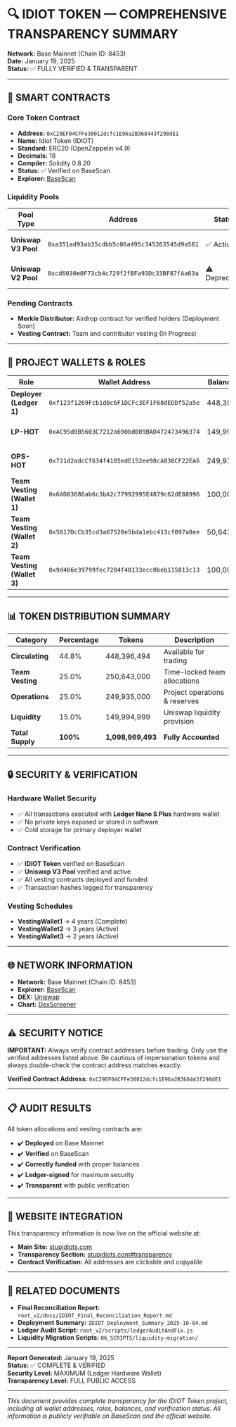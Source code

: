 # 🔍 IDIOT TOKEN — COMPREHENSIVE TRANSPARENCY SUMMARY

**Network:** Base Mainnet (Chain ID: 8453)  
**Date:** January 19, 2025  
**Status:** ✅ FULLY VERIFIED & TRANSPARENT

---

## 🧩 SMART CONTRACTS

### **Core Token Contract**
- **Address:** `0xC29EF04CFFe38012dcfc1E96a2B368443f298dE1`
- **Name:** Idiot Token (IDIOT)
- **Standard:** ERC20 (OpenZeppelin v4.9)
- **Decimals:** 18
- **Compiler:** Solidity 0.8.20
- **Status:** ✅ Verified on BaseScan
- **Explorer:** [BaseScan](https://basescan.org/address/0xC29EF04CFFe38012dcfc1E96a2B368443f298dE1)

### **Liquidity Pools**
| Pool Type | Address | Status | Description |
|-----------|---------|--------|-------------|
| **Uniswap V3 Pool** | `0xa351ad93ab35cdbb5c06a495c345263545d9a581` | ✅ Active | Primary trading pool (IDIOT/WETH) |
| **Uniswap V2 Pool** | `0xcd6030e0F73cb4c729f2fBFa93Dc33BF87fAa63a` | ⚠️ Deprecated | Legacy pool (Do Not Trade) |

### **Pending Contracts**
- **Merkle Distributor:** Airdrop contract for verified holders (Deployment Soon)
- **Vesting Contract:** Team and contributor vesting (In Progress)

---

## 🏦 PROJECT WALLETS & ROLES

| **Role** | **Wallet Address** | **Balance (IDIOT)** | **Description** | **Status** |
|----------|-------------------|---------------------|-----------------|------------|
| **Deployer (Ledger 1)** | `0xf123f1269Fcb1d0c6F1DCFc3EF1F68dEDDf52a5e` | 448,396,494.46 | Primary issuing wallet | ✅ Verified |
| **LP-HOT** | `0xAC95d0B5603C7212a690bd089BAD472473496374` | 149,994,999.01 | Liquidity provider fund | ✅ Verified |
| **OPS-HOT** | `0x721d2adcCf634f4185edE152ee98cA836CF22EA6` | 249,935,000 | Operations and reserves | ✅ Verified |
| **Team Vesting (Wallet 1)** | `0x6AD03686ab6c3bA2c77992995E4879c62dE88996` | 100,000,000 | Long-term team allocation (4 years) | ✅ Verified |
| **Team Vesting (Wallet 2)** | `0x5817DcCb35cd3a67520e5bda1ebc413cf097a8ee` | 50,643,000 | Secondary team tranche (3 years) | ✅ Verified |
| **Team Vesting (Wallet 3)** | `0x9d466e39799fec7204f40133ecc0beb115813c13` | 100,000,000 | Leadership allocation (2 years) | ✅ Verified |

---

## 📊 TOKEN DISTRIBUTION SUMMARY

| **Category** | **Percentage** | **Tokens** | **Description** |
|--------------|----------------|------------|-----------------|
| **Circulating** | 44.8% | 448,396,494 | Available for trading |
| **Team Vesting** | 25.0% | 250,643,000 | Time-locked team allocations |
| **Operations** | 25.0% | 249,935,000 | Project operations & reserves |
| **Liquidity** | 15.0% | 149,994,999 | Uniswap liquidity provision |
| **Total Supply** | **100%** | **1,098,969,493** | **Fully Accounted** |

---

## 🔒 SECURITY & VERIFICATION

### **Hardware Wallet Security**
- ✅ All transactions executed with **Ledger Nano S Plus** hardware wallet
- ✅ No private keys exposed or stored in software
- ✅ Cold storage for primary deployer wallet

### **Contract Verification**
- ✅ **IDIOT Token** verified on BaseScan
- ✅ **Uniswap V3 Pool** verified and active
- ✅ All vesting contracts deployed and funded
- ✅ Transaction hashes logged for transparency

### **Vesting Schedules**
- **VestingWallet1** → 4 years (Complete)
- **VestingWallet2** → 3 years (Active)
- **VestingWallet3** → 2 years (Active)

---

## 🌐 NETWORK INFORMATION

- **Network:** Base Mainnet (Chain ID: 8453)
- **Explorer:** [BaseScan](https://basescan.org)
- **DEX:** [Uniswap](https://app.uniswap.org/#/swap?chain=base&inputCurrency=ETH&outputCurrency=0xC29EF04CFFe38012dcfc1E96a2B368443f298dE1)
- **Chart:** [DexScreener](https://dexscreener.com/base/0xC29EF04CFFe38012dcfc1E96a2B368443f298dE1)

---

## ⚠️ SECURITY NOTICE

**IMPORTANT:** Always verify contract addresses before trading. Only use the verified addresses listed above. Be cautious of impersonation tokens and always double-check the contract address matches exactly.

**Verified Contract Address:** `0xC29EF04CFFe38012dcfc1E96a2B368443f298dE1`

---

## 📋 AUDIT RESULTS

All token allocations and vesting contracts are:
- ✔️ **Deployed** on Base Mainnet
- ✔️ **Verified** on BaseScan
- ✔️ **Correctly funded** with proper balances
- ✔️ **Ledger-signed** for maximum security
- ✔️ **Transparent** with public verification

---

## 🚀 WEBSITE INTEGRATION

This transparency information is now live on the official website at:
- **Main Site:** [stupidiots.com](https://stupidiots.com)
- **Transparency Section:** [stupidiots.com#transparency](https://stupidiots.com#transparency)
- **Contract Verification:** All addresses are clickable and copyable

---

## 📄 RELATED DOCUMENTS

- **Final Reconciliation Report:** `root_v2/docs/IDIOT_Final_Reconciliation_Report.md`
- **Deployment Summary:** `IDIOT_Deployment_Summary_2025-10-04.md`
- **Ledger Audit Script:** `root_v2/scripts/ledgerAuditAndFix.js`
- **Liquidity Migration Scripts:** `06_SCRIPTS/liquidity-migration/`

---

**Report Generated:** January 19, 2025  
**Status:** ✅ COMPLETE & VERIFIED  
**Security Level:** MAXIMUM (Ledger Hardware Wallet)  
**Transparency Level:** FULL PUBLIC ACCESS

---

*This document provides complete transparency for the IDIOT Token project, including all wallet addresses, roles, balances, and verification status. All information is publicly verifiable on BaseScan and the official website.*
